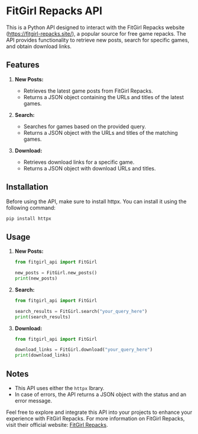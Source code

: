 # FitGirl Repacks API

This is a Python API designed to interact with the FitGirl Repacks website (https://fitgirl-repacks.site/), a popular source for free game repacks. The API provides functionality to retrieve new posts, search for specific games, and obtain download links.

## Features

1. **New Posts:**
   - Retrieves the latest game posts from FitGirl Repacks.
   - Returns a JSON object containing the URLs and titles of the latest games.

2. **Search:**
   - Searches for games based on the provided query.
   - Returns a JSON object with the URLs and titles of the matching games.

3. **Download:**
   - Retrieves download links for a specific game.
   - Returns a JSON object with download URLs and titles.

## Installation

Before using the API, make sure to install httpx. You can install it using the following command:

```bash
pip install httpx
```

## Usage

1. **New Posts:**
   ```python
   from fitgirl_api import FitGirl

   new_posts = FitGirl.new_posts()
   print(new_posts)
   ```

2. **Search:**
   ```python
   from fitgirl_api import FitGirl

   search_results = FitGirl.search("your_query_here")
   print(search_results)
   ```

3. **Download:**
   ```python
   from fitgirl_api import FitGirl

   download_links = FitGirl.download("your_query_here")
   print(download_links)
   ```

## Notes

- This API uses either the `httpx` lbrary.
- In case of errors, the API returns a JSON object with the status and an error message.

Feel free to explore and integrate this API into your projects to enhance your experience with FitGirl Repacks. For more information on FitGirl Repacks, visit their official website: [FitGirl Repacks](https://fitgirl-repacks.site/).
